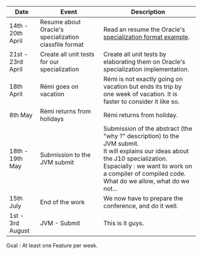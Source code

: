 Date                     | Event | Description
-------------------------|-----------|-------------
14th - 20th April        | Resume about Oracle's specialization classfile format | Read an resume the Oracle's [specialization format example](http://cr.openjdk.java.net/~mcimadamore/specializationAttrs.html).
21st - 23rd April        | Create all unit tests for our specialization | Create all unit tests by elaborating them on Oracle's specialization implementation.
18th April | Rémi goes on vacation | Rémi is not exactly going on vacation but ends its trip by one week of vacation. It is faster to consider it like so.
8th May | Rémi returns from holidays | Rémi returns from holiday.
18th - 19th May | Submission to the JVM submit | Submission of the abstract (the "why ?" description) to the JVM submit. <br>It will explains our ideas about the J10 specialization. <br>Espacially : we want to work on a compiler of compiled code. What do we allow, what do we not...
15th July | End of the work | We now have to prepare the conference, and do it well.
1st - 3rd August| JVM - Submit | This is it guys.

Goal : At least one Feature per week.
